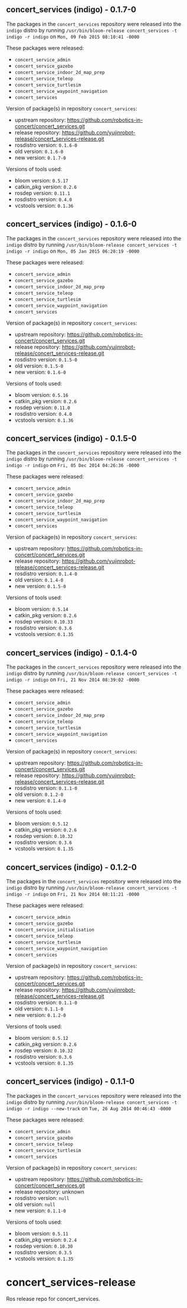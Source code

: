 ## concert_services (indigo) - 0.1.7-0

The packages in the `concert_services` repository were released into the `indigo` distro by running `/usr/bin/bloom-release concert_services -t indigo -r indigo` on `Mon, 09 Feb 2015 08:10:41 -0000`

These packages were released:
- `concert_service_admin`
- `concert_service_gazebo`
- `concert_service_indoor_2d_map_prep`
- `concert_service_teleop`
- `concert_service_turtlesim`
- `concert_service_waypoint_navigation`
- `concert_services`

Version of package(s) in repository `concert_services`:
- upstream repository: https://github.com/robotics-in-concert/concert_services.git
- release repository: https://github.com/yujinrobot-release/concert_services-release.git
- rosdistro version: `0.1.6-0`
- old version: `0.1.6-0`
- new version: `0.1.7-0`

Versions of tools used:
- bloom version: `0.5.17`
- catkin_pkg version: `0.2.6`
- rosdep version: `0.11.1`
- rosdistro version: `0.4.0`
- vcstools version: `0.1.36`


## concert_services (indigo) - 0.1.6-0

The packages in the `concert_services` repository were released into the `indigo` distro by running `/usr/bin/bloom-release concert_services -t indigo -r indigo` on `Mon, 05 Jan 2015 06:28:19 -0000`

These packages were released:
- `concert_service_admin`
- `concert_service_gazebo`
- `concert_service_indoor_2d_map_prep`
- `concert_service_teleop`
- `concert_service_turtlesim`
- `concert_service_waypoint_navigation`
- `concert_services`

Version of package(s) in repository `concert_services`:
- upstream repository: https://github.com/robotics-in-concert/concert_services.git
- release repository: https://github.com/yujinrobot-release/concert_services-release.git
- rosdistro version: `0.1.5-0`
- old version: `0.1.5-0`
- new version: `0.1.6-0`

Versions of tools used:
- bloom version: `0.5.16`
- catkin_pkg version: `0.2.6`
- rosdep version: `0.11.0`
- rosdistro version: `0.4.0`
- vcstools version: `0.1.36`


## concert_services (indigo) - 0.1.5-0

The packages in the `concert_services` repository were released into the `indigo` distro by running `/usr/bin/bloom-release concert_services -t indigo -r indigo` on `Fri, 05 Dec 2014 04:26:36 -0000`

These packages were released:
- `concert_service_admin`
- `concert_service_gazebo`
- `concert_service_indoor_2d_map_prep`
- `concert_service_teleop`
- `concert_service_turtlesim`
- `concert_service_waypoint_navigation`
- `concert_services`

Version of package(s) in repository `concert_services`:
- upstream repository: https://github.com/robotics-in-concert/concert_services.git
- release repository: https://github.com/yujinrobot-release/concert_services-release.git
- rosdistro version: `0.1.4-0`
- old version: `0.1.4-0`
- new version: `0.1.5-0`

Versions of tools used:
- bloom version: `0.5.14`
- catkin_pkg version: `0.2.6`
- rosdep version: `0.10.33`
- rosdistro version: `0.3.6`
- vcstools version: `0.1.35`


## concert_services (indigo) - 0.1.4-0

The packages in the `concert_services` repository were released into the `indigo` distro by running `/usr/bin/bloom-release concert_services -t indigo -r indigo` on `Fri, 21 Nov 2014 08:39:02 -0000`

These packages were released:
- `concert_service_admin`
- `concert_service_gazebo`
- `concert_service_indoor_2d_map_prep`
- `concert_service_teleop`
- `concert_service_turtlesim`
- `concert_service_waypoint_navigation`
- `concert_services`

Version of package(s) in repository `concert_services`:
- upstream repository: https://github.com/robotics-in-concert/concert_services.git
- release repository: https://github.com/yujinrobot-release/concert_services-release.git
- rosdistro version: `0.1.1-0`
- old version: `0.1.2-0`
- new version: `0.1.4-0`

Versions of tools used:
- bloom version: `0.5.12`
- catkin_pkg version: `0.2.6`
- rosdep version: `0.10.32`
- rosdistro version: `0.3.6`
- vcstools version: `0.1.35`


## concert_services (indigo) - 0.1.2-0

The packages in the `concert_services` repository were released into the `indigo` distro by running `/usr/bin/bloom-release concert_services -t indigo -r indigo` on `Fri, 21 Nov 2014 08:11:21 -0000`

These packages were released:
- `concert_service_admin`
- `concert_service_gazebo`
- `concert_service_initialisation`
- `concert_service_teleop`
- `concert_service_turtlesim`
- `concert_service_waypoint_navigation`
- `concert_services`

Version of package(s) in repository `concert_services`:
- upstream repository: https://github.com/robotics-in-concert/concert_services.git
- release repository: https://github.com/yujinrobot-release/concert_services-release.git
- rosdistro version: `0.1.1-0`
- old version: `0.1.1-0`
- new version: `0.1.2-0`

Versions of tools used:
- bloom version: `0.5.12`
- catkin_pkg version: `0.2.6`
- rosdep version: `0.10.32`
- rosdistro version: `0.3.6`
- vcstools version: `0.1.35`


## concert_services (indigo) - 0.1.1-0

The packages in the `concert_services` repository were released into the `indigo` distro by running `/usr/bin/bloom-release concert_services -t indigo -r indigo --new-track` on `Tue, 26 Aug 2014 00:46:43 -0000`

These packages were released:
- `concert_service_admin`
- `concert_service_gazebo`
- `concert_service_teleop`
- `concert_service_turtlesim`
- `concert_services`

Version of package(s) in repository `concert_services`:
- upstream repository: https://github.com/robotics-in-concert/concert_services.git
- release repository: unknown
- rosdistro version: `null`
- old version: `null`
- new version: `0.1.1-0`

Versions of tools used:
- bloom version: `0.5.11`
- catkin_pkg version: `0.2.4`
- rosdep version: `0.10.30`
- rosdistro version: `0.3.5`
- vcstools version: `0.1.35`


concert_services-release
========================

Ros release repo for concert_services.
